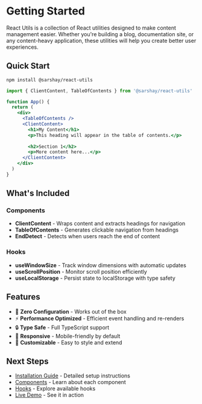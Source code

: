 # Getting Started

React Utils is a collection of React utilities designed to make content management easier. Whether you're building a blog, documentation site, or any content-heavy application, these utilities will help you create better user experiences.

## Quick Start

```bash
npm install @sarshay/react-utils
```

```jsx
import { ClientContent, TableOfContents } from '@sarshay/react-utils'

function App() {
  return (
    <div>
      <TableOfContents />
      <ClientContent>
        <h1>My Content</h1>
        <p>This heading will appear in the table of contents.</p>
        
        <h2>Section 1</h2>
        <p>More content here...</p>
      </ClientContent>
    </div>
  )
}
```

## What's Included

### Components
- **ClientContent** - Wraps content and extracts headings for navigation
- **TableOfContents** - Generates clickable navigation from headings
- **EndDetect** - Detects when users reach the end of content

### Hooks
- **useWindowSize** - Track window dimensions with automatic updates
- **useScrollPosition** - Monitor scroll position efficiently
- **useLocalStorage** - Persist state to localStorage with type safety

## Features

- 🎯 **Zero Configuration** - Works out of the box
- ⚡ **Performance Optimized** - Efficient event handling and re-renders
- 🔒 **Type Safe** - Full TypeScript support
- 📱 **Responsive** - Mobile-friendly by default
- 🎨 **Customizable** - Easy to style and extend

## Next Steps

- [Installation Guide](/guide/installation) - Detailed setup instructions
- [Components](/components/client-content) - Learn about each component
- [Hooks](/hooks/use-window-size) - Explore available hooks
- [Live Demo](https://your-username.github.io/react-utils/demo/) - See it in action